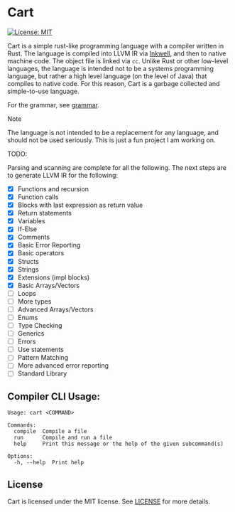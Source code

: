# Cart

[![License: MIT](https://img.shields.io/badge/license-MIT-blue)](LICENSE)

Cart is a simple rust-like programming language with a compiler written in Rust.
The language is compiled into LLVM IR via [Inkwell](https://github.com/TheDan64/inkwell), and then to native machine
code. The object file is linked via `cc`. Unlike Rust or other low-level languages, the language is intended not to be
a systems programming language, but rather a high level language (on the level of Java) that compiles to native code.
For this reason, Cart is a garbage collected and simple-to-use language.

For the grammar, see [grammar](grammar).

> [!NOTE]
> The language is not intended to be a replacement for any language, and should not be used seriously.
> This is just a fun project I am working on.

TODO:

Parsing and scanning are complete for all the following. The next steps are to generate LLVM IR for the
following:

- [x] Functions and recursion
- [x] Function calls
- [x] Blocks with last expression as return value
- [x] Return statements
- [x] Variables
- [x] If-Else
- [x] Comments
- [x] Basic Error Reporting
- [x] Basic operators
- [x] Structs
- [x] Strings
- [x] Extensions (impl blocks)
- [x] Basic Arrays/Vectors
- [ ] Loops
- [ ] More types
- [ ] Advanced Arrays/Vectors
- [ ] Enums
- [ ] Type Checking
- [ ] Generics
- [ ] Errors
- [ ] Use statements
- [ ] Pattern Matching
- [ ] More advanced error reporting
- [ ] Standard Library

## Compiler CLI Usage:

```shell
Usage: cart <COMMAND>

Commands:
  compile  Compile a file
  run      Compile and run a file
  help     Print this message or the help of the given subcommand(s)

Options:
  -h, --help  Print help
```

## License

Cart is licensed under the MIT license. See [LICENSE](LICENSE) for more details.
